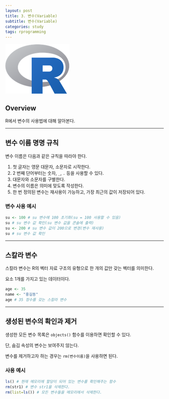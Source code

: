 ```yaml
---
layout: post
title: 3. 변수(Variable)
subtitle: 변수(Variable)
categories: study
tags: rprogramming
---
```


![r](/assets/img/logo/r-logo.png)

## Overview

R에서 변수의 사용법에 대해 알아본다.

***

## 변수 이름 명명 규칙

변수 이름은 다음과 같은 규칙을 따라야 한다.

1. 첫 글자는 영문 대문자, 소문자로 시작한다.
2. 2 번째 단어부터는 숫자, `_`, `.` 등을 사용할 수 있다.
3. 대문자와 소문자를 구별한다.
4. 변수의 이름은 의미에 맞도록 작성한다.
5. 한 번 정의된 변수는 재사용이 가능하고, 가장 최근의 값이 저장되어 있다.

### 변수 사용 예시

```R
su <- 100 # su 변수에 100 초기화(su = 100 사용할 수 있음)
su # su 변수 값 확인(su 변수 값을 콘솔에 출력)
su <- 200 # su 변수 값이 200으로 변경(변수 재사용)
su # su 변수 값 확인
```

***

## 스칼라 변수

스칼라 변수는 R의 벡터 자료 구조의 유형으로 한 개의 값만 갖는 벡터를 의미한다.

요소 1개를 가지고 있는 데이터이다.

```R
age <- 35
name <- "홍길동"
age # 35 정수를 갖는 스칼라 변수
```

***

## 생성된 변수의 확인과 제거

생성한 모든 변수 목록은 `objects()` 함수를 이용하면 확인할 수 있다.

단, 숨김 속성의 변수는 보여주지 않는다.

변수를 제거하고자 하는 경우는 `rm(변수이름)`을 사용하면 된다.

### 사용 예시

```R
ls() # 현재 메모리에 할당이 되어 있는 변수를 확인해주는 함수
rm(str1) # 변수 str1을 삭제한다.
rm(list=ls()) # 모든 변수들을 메모리에서 삭제한다.
```
